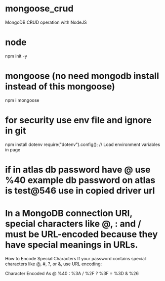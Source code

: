 # mongoose_crud
MongoDB CRUD operation with NodeJS

# node
npm init -y

# mongoose (no need mongodb install instead of this mongoose)
npm i mongoose

# for security use env file and ignore in git
npm install dotenv
require("dotenv").config();  // Load environment variables in page
# if in atlas db password have @ use %40 example db password on atlas is test@546 use in copied driver url 
<!-- mongodb+srv://test124:test%40546@cluster0.mnfas.mongodb.net/dbname?retryWrites=true&w=majority&appName=Cluster0 -->
# In a MongoDB connection URI, special characters like @, : and / must be URL-encoded because they have special meanings in URLs.

How to Encode Special Characters
If your password contains special characters like @, #, ?, or &, use URL encoding:

Character	Encoded As
@	%40
:	%3A
/	%2F
?	%3F
=	%3D
&	%26